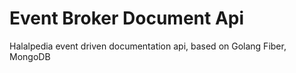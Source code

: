 # Event Broker Document Api

Halalpedia event driven documentation api, based on Golang Fiber, MongoDB
